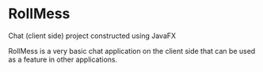 # RollMess
Chat (client side) project constructed using JavaFX

  RollMess is a very basic chat application on the client side that can
be used as a feature in other applications.
